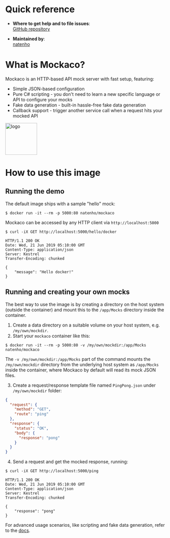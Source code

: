 # Quick reference

-	**Where to get help and to file issues**:  
	[GitHub repository](https://github.com/natenho/Mockaco/)

-	**Maintained by**:  
	[natenho](https://github.com/natenho)

# What is Mockaco?

Mockaco is an HTTP-based API mock server with fast setup, featuring:

- Simple JSON-based configuration
- Pure C# scripting - you don't need to learn a new specific language or API to configure your mocks
- Fake data generation - built-in hassle-free fake data generation
- Callback support - trigger another service call when a request hits your mocked API

<img src="https://image.flaticon.com/icons/svg/1574/1574279.svg" width="100px" height="100px" alt="logo">

# How to use this image

## Running the demo

The default image ships with a sample "hello" mock:

```console
$ docker run -it --rm -p 5000:80 natenho/mockaco
```

Mockaco can be accessed by any HTTP client via `http://localhost:5000`

```console
$ curl -iX GET http://localhost:5000/hello/docker
```
```http
HTTP/1.1 200 OK
Date: Wed, 21 Jun 2019 05:10:00 GMT
Content-Type: application/json
Server: Kestrel
Transfer-Encoding: chunked

{
	"message": "Hello docker!"
}
```

## Running and creating your own mocks

The best way to use the image is by creating a directory on the host system (outside the container) and mount this to the `/app/Mocks` directory inside the container.

1. Create a data directory on a suitable volume on your host system, e.g. `/my/own/mockdir`.
2. Start your `mockaco` container like this:

```console
$ docker run -it --rm -p 5000:80 -v /my/own/mockdir:/app/Mocks natenho/mockaco
```

The `-v /my/own/mockdir:/app/Mocks` part of the command mounts the `/my/own/mockdir` directory from the underlying host system as `/app/Mocks` inside the container, where Mockaco by default will read its mock JSON files.

3. Create a request/response template file named `PingPong.json` under `/my/own/mockdir` folder:

```json
{
  "request": {
	"method": "GET",
	"route": "ping"
  },
  "response": {
	"status": "OK",
	"body": {
	  "response": "pong"
	}
  }
}
```

4. Send a request and get the mocked response, running:

```console
$ curl -iX GET http://localhost:5000/ping
```
```http
HTTP/1.1 200 OK
Date: Wed, 21 Jun 2019 05:10:00 GMT
Content-Type: application/json
Server: Kestrel
Transfer-Encoding: chunked

{
	"response": "pong"
}
```

For advanced usage scenarios, like scripting and fake data generation, refer to the [docs](https://github.com/natenho/Mockaco).